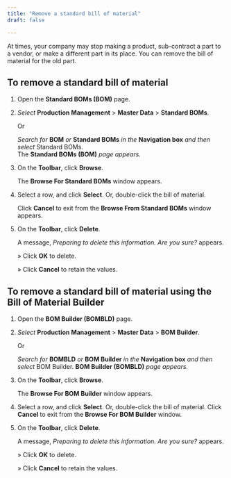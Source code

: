 ```yaml
---
title: "Remove a standard bill of material"
draft: false

---
```


At times, your company may stop making a product, sub-contract a part to a vendor, or make a different part in its place. You can remove the bill of material for the old part.

## To remove a standard bill of material

1.  Open the **Standard BOMs (BOM)** page.
1.  *Select* **Production Management** > **Master Data** > **Standard BOMs**.

    Or

    *Search for* **BOM** *or* **Standard BOMs** *in the* **Navigation box** *and then select* Standard BOMs.
<br>The **Standard BOMs (BOM)** *page appears.*

1.  On the **Toolbar**, click **Browse**.

    The **Browse For Standard BOMs** window appears.

2.  Select a row, and click **Select**. Or, double-click the bill of material.

    Click **Cancel** to exit from the **Browse From Standard BOMs** window appears.

3.  On the **Toolbar**, click **Delete**.

    A message, *Preparing to delete this information. Are you sure?* appears.

    » Click **OK** to delete.

    » Click **Cancel** to retain the values.

## To remove a standard bill of material using the Bill of Material Builder

1.  Open the **BOM Builder (BOMBLD)** page.
1.  *Select* **Production Management** > **Master Data** > **BOM Builder**.

    Or

    *Search for* **BOMBLD** *or* **BOM Builder** *in the* **Navigation box** *and then select* BOM Builder. **BOM Builder (BOMBLD)** *page appears.*

1.  On the **Toolbar**, click **Browse**.

    The **Browse For BOM Builder** window appears.

1.  Select a row, and click **Select**. Or, double-click the bill of material. Click **Cancel** to exit from the **Browse For BOM Builder** window.
2.  On the **Toolbar**, click **Delete**.

    A message, *Preparing to delete this information. Are you sure?* appears.

    » Click **OK** to delete.

    » Click **Cancel** to retain the values.